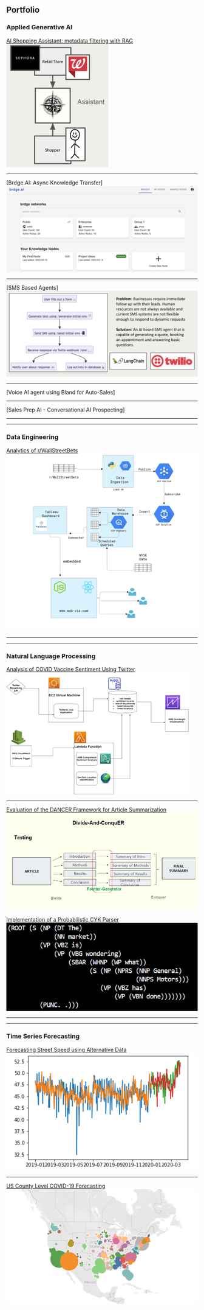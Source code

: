 ## Portfolio

### Applied Generative AI
[AI Shopping Assistant: metadata filtering with RAG](/ai-shopping)
<img src="images/shopping-assistant.png?raw=true" width="269" height="324"/>

---

[Brdge.AI: Async Knowledge Transfer]
<img src="images/brdge-ai-img.png?raw=true"/>


---

[SMS Based Agents] 
<img src="images/sms-agents-img.png?raw=true"/>

---

[Voice AI agent using Bland for Auto-Sales] 


---

[Sales Prep AI - Conversational AI Prospecting] 

---
---

### Data Engineering

[Analytics of r/WallStreetBets](/wsb-project)
<img src="images/wsb-architecture.PNG?raw=true"/>

---

---

### Natural Language Processing

[Analysis of COVID Vaccine Sentiment Using Twitter](/vaccine-project)
<img src="images/AWS-Architecture-portfolio.png?raw=true"/>

---
[Evaluation of the DANCER Framework for Article Summarization](/summary-project)
<img src="images/dancer_testing.JPG?raw=true"/>

[Implementation of a Probabilistic CYK Parser](/parsing-project)
<img src="images/ParsingExample.JPG?raw=true"/>

---

---

### Time Series Forecasting

[Forecasting Street Speed using Alternative Data](/traffic-project)
<img src="images/street_speed.png?raw=true"/>

--- 
[US County Level COVID-19 Forecasting](/covid-project)
<img src = "images/CovidJune20.JPG?raw=true"/>

